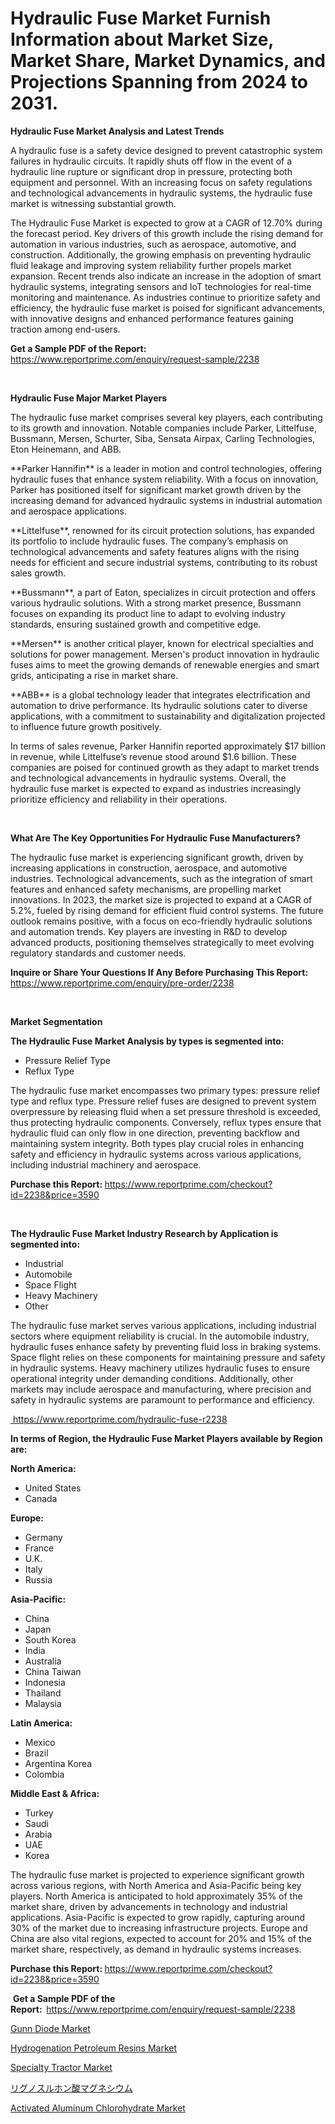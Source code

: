 <p><h1>Hydraulic Fuse Market Furnish Information about Market Size, Market Share, Market Dynamics, and Projections Spanning from 2024 to 2031.</h1></p><p><strong>Hydraulic Fuse Market Analysis and Latest Trends</strong></p>
<p><p>A hydraulic fuse is a safety device designed to prevent catastrophic system failures in hydraulic circuits. It rapidly shuts off flow in the event of a hydraulic line rupture or significant drop in pressure, protecting both equipment and personnel. With an increasing focus on safety regulations and technological advancements in hydraulic systems, the hydraulic fuse market is witnessing substantial growth.</p><p>The Hydraulic Fuse Market is expected to grow at a CAGR of 12.70% during the forecast period. Key drivers of this growth include the rising demand for automation in various industries, such as aerospace, automotive, and construction. Additionally, the growing emphasis on preventing hydraulic fluid leakage and improving system reliability further propels market expansion. Recent trends also indicate an increase in the adoption of smart hydraulic systems, integrating sensors and IoT technologies for real-time monitoring and maintenance. As industries continue to prioritize safety and efficiency, the hydraulic fuse market is poised for significant advancements, with innovative designs and enhanced performance features gaining traction among end-users.</p></p>
<p><strong>Get a Sample PDF of the Report:&nbsp;</strong> <a href="https://www.reportprime.com/enquiry/request-sample/2238">https://www.reportprime.com/enquiry/request-sample/2238</a></p>
<p>&nbsp;</p>
<p><strong>Hydraulic Fuse Major Market Players</strong></p>
<p><p>The hydraulic fuse market comprises several key players, each contributing to its growth and innovation. Notable companies include Parker, Littelfuse, Bussmann, Mersen, Schurter, Siba, Sensata Airpax, Carling Technologies, Eton Heinemann, and ABB.</p><p>**Parker Hannifin** is a leader in motion and control technologies, offering hydraulic fuses that enhance system reliability. With a focus on innovation, Parker has positioned itself for significant market growth driven by the increasing demand for advanced hydraulic systems in industrial automation and aerospace applications.</p><p>**Littelfuse**, renowned for its circuit protection solutions, has expanded its portfolio to include hydraulic fuses. The company’s emphasis on technological advancements and safety features aligns with the rising needs for efficient and secure industrial systems, contributing to its robust sales growth.</p><p>**Bussmann**, a part of Eaton, specializes in circuit protection and offers various hydraulic solutions. With a strong market presence, Bussmann focuses on expanding its product line to adapt to evolving industry standards, ensuring sustained growth and competitive edge. </p><p>**Mersen** is another critical player, known for electrical specialties and solutions for power management. Mersen's product innovation in hydraulic fuses aims to meet the growing demands of renewable energies and smart grids, anticipating a rise in market share.</p><p>**ABB** is a global technology leader that integrates electrification and automation to drive performance. Its hydraulic solutions cater to diverse applications, with a commitment to sustainability and digitalization projected to influence future growth positively.</p><p>In terms of sales revenue, Parker Hannifin reported approximately $17 billion in revenue, while Littelfuse’s revenue stood around $1.6 billion. These companies are poised for continued growth as they adapt to market trends and technological advancements in hydraulic systems. Overall, the hydraulic fuse market is expected to expand as industries increasingly prioritize efficiency and reliability in their operations.</p></p>
<p>&nbsp;</p>
<p><strong>What Are The Key Opportunities For Hydraulic Fuse Manufacturers?</strong></p>
<p><p>The hydraulic fuse market is experiencing significant growth, driven by increasing applications in construction, aerospace, and automotive industries. Technological advancements, such as the integration of smart features and enhanced safety mechanisms, are propelling market innovations. In 2023, the market size is projected to expand at a CAGR of 5.2%, fueled by rising demand for efficient fluid control systems. The future outlook remains positive, with a focus on eco-friendly hydraulic solutions and automation trends. Key players are investing in R&D to develop advanced products, positioning themselves strategically to meet evolving regulatory standards and customer needs.</p></p>
<p><strong>Inquire or Share Your Questions If Any Before Purchasing This Report:</strong> <a href="https://www.reportprime.com/enquiry/pre-order/2238">https://www.reportprime.com/enquiry/pre-order/2238</a></p>
<p>&nbsp;</p>
<p><strong>Market Segmentation</strong></p>
<p><strong>The Hydraulic Fuse Market Analysis by types is segmented into:</strong></p>
<p><ul><li>Pressure Relief Type</li><li>Reflux Type</li></ul></p>
<p><p>The hydraulic fuse market encompasses two primary types: pressure relief type and reflux type. Pressure relief fuses are designed to prevent system overpressure by releasing fluid when a set pressure threshold is exceeded, thus protecting hydraulic components. Conversely, reflux types ensure that hydraulic fluid can only flow in one direction, preventing backflow and maintaining system integrity. Both types play crucial roles in enhancing safety and efficiency in hydraulic systems across various applications, including industrial machinery and aerospace.</p></p>
<p><strong>Purchase this Report:&nbsp;</strong><a href="https://www.reportprime.com/checkout?id=2238&price=3590">https://www.reportprime.com/checkout?id=2238&price=3590</a></p>
<p>&nbsp;</p>
<p><strong>The Hydraulic Fuse Market Industry Research by Application is segmented into:</strong></p>
<p><ul><li>Industrial</li><li>Automobile</li><li>Space Flight</li><li>Heavy Machinery</li><li>Other</li></ul></p>
<p><p>The hydraulic fuse market serves various applications, including industrial sectors where equipment reliability is crucial. In the automobile industry, hydraulic fuses enhance safety by preventing fluid loss in braking systems. Space flight relies on these components for maintaining pressure and safety in hydraulic systems. Heavy machinery utilizes hydraulic fuses to ensure operational integrity under demanding conditions. Additionally, other markets may include aerospace and manufacturing, where precision and safety in hydraulic systems are paramount to performance and efficiency.</p></p>
<p><a href="https://www.reportprime.com/hydraulic-fuse-r2238">&nbsp;https://www.reportprime.com/hydraulic-fuse-r2238</a></p>
<p><strong>In terms of Region, the Hydraulic Fuse Market Players available by Region are:</strong></p>
<p>
    <p> <strong> North America: </strong>
        <ul>
            <li>United States</li>
            <li>Canada</li>
        </ul>
        </p> 
    <p> <strong> Europe: </strong>
        <ul>
            <li>Germany</li>
            <li>France</li>
            <li>U.K.</li>
            <li>Italy</li>
            <li>Russia</li>
        </ul>
        </p> 
    <p> <strong> Asia-Pacific: </strong>
        <ul>
            <li>China</li>
            <li>Japan</li>
            <li>South Korea</li>
            <li>India</li>
            <li>Australia</li>
            <li>China Taiwan</li>
            <li>Indonesia</li>
            <li>Thailand</li>
            <li>Malaysia</li>
        </ul>
        </p> 
    <p> <strong> Latin America: </strong>
        <ul>
            <li>Mexico</li>
            <li>Brazil</li>
            <li>Argentina Korea</li>
            <li>Colombia</li>
        </ul>
        </p> 
    <p> <strong> Middle East & Africa: </strong>
        <ul>
            <li>Turkey</li>
            <li>Saudi</li>
            <li>Arabia</li>
            <li>UAE</li>
            <li>Korea</li>
        </ul>
    </p>
    </p>
<p><p>The hydraulic fuse market is projected to experience significant growth across various regions, with North America and Asia-Pacific being key players. North America is anticipated to hold approximately 35% of the market share, driven by advancements in technology and industrial applications. Asia-Pacific is expected to grow rapidly, capturing around 30% of the market due to increasing infrastructure projects. Europe and China are also vital regions, expected to account for 20% and 15% of the market share, respectively, as demand in hydraulic systems increases.</p></p>
<p><strong>Purchase this Report: </strong><a href="https://www.reportprime.com/checkout?id=2238&price=3590">https://www.reportprime.com/checkout?id=2238&price=3590</a></p>
<p>&nbsp;<strong>Get a Sample PDF of the Report:&nbsp;&nbsp;</strong><a href="https://www.reportprime.com/enquiry/request-sample/2238">https://www.reportprime.com/enquiry/request-sample/2238</a></p>
<p><strong></strong></p>
<p><p><a href="https://github.com/ChiragRP21/Market-Research-Report-List-6/blob/main/gunn-diode-market.md">Gunn Diode Market</a></p><p><a href="https://medium.com/@welsonwiden94552/global-hydrogenation-petroleum-resins-market-focus-on-product-type-hydrogenated-c9-petroleum-dbd79749a9ff">Hydrogenation Petroleum Resins Market</a></p><p><a href="https://www.linkedin.com/pulse/global-specialty-tractor-industry-research-report-competitive-0akbe?trackingId=K4MKlb55TcSl28RHZCxyqA%3D%3D">Specialty Tractor Market</a></p><p><a href="https://medium.com/@kathleencrooks2003/%E3%83%9E%E3%82%B0%E3%83%8D%E3%82%B7%E3%82%A6%E3%83%A0%E3%83%AA%E3%82%B0%E3%83%8E%E3%82%B9%E3%83%AB%E3%83%9B%E3%83%8D%E3%83%BC%E3%83%88%E5%B8%82%E5%A0%B4%E3%81%AE%E8%A6%8F%E6%A8%A1-%E3%82%B7%E3%82%A7%E3%82%A2-%E7%AB%B6%E4%BA%89%E7%92%B0%E5%A2%83%E3%81%8A%E3%82%88%E3%81%B3%E3%83%88%E3%83%AC%E3%83%B3%E3%83%89%E5%88%86%E6%9E%90%E3%83%AC%E3%83%9D%E3%83%BC%E3%83%88-%E3%82%BF%E3%82%A4%E3%83%97%E5%88%A5-%E3%82%A2%E3%83%97%E3%83%AA%E3%82%B1%E3%83%BC%E3%82%B7%E3%83%A7%E3%83%B3%E5%88%A5-%E6%B5%81%E9%80%9A%E3%83%81%E3%83%A3%E3%83%8D%E3%83%AB%E5%88%A5-%E3%82%B0%E3%83%AD%E3%83%BC%E3%83%90%E3%83%AB%E3%81%AA%E6%A9%9F%E4%BC%9A%E5%88%86%E6%9E%90%E3%81%A8%E6%A5%AD%E7%95%8C%E4%BA%88%E6%B8%AC-2024%E5%B9%B4-2031%E5%B9%B4-939d567b2b38">リグノスルホン酸マグネシウム</a></p><p><a href="https://medium.com/@welsonwiden94552/activated-aluminum-chlorohydrate-market-size-by-type-powder-liquid-by-product-cosmetics-water-6d271fe2abdb">Activated Aluminum Chlorohydrate Market</a></p></p>